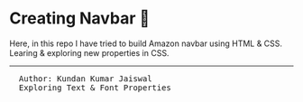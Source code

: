 # Creating Navbar 🧭

Here, in this repo I have tried to build Amazon navbar using HTML & CSS. Learing & exploring new properties in CSS.

<hr>
<pre>
  Author: Kundan Kumar Jaiswal
  Exploring Text & Font Properties
</pre>

